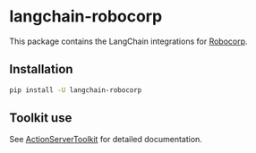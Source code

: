 # langchain-robocorp

This package contains the LangChain integrations for [Robocorp](https://github.com/robocorp/robocorp).

## Installation

```bash
pip install -U langchain-robocorp
```

## Toolkit use

See [ActionServerToolkit](./docs/toolkit.ipynb) for detailed documentation.
